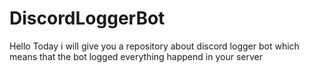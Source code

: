 # DiscordLoggerBot
Hello Today i will give you a repository about discord logger bot which means that the bot logged everything happend in your server 
